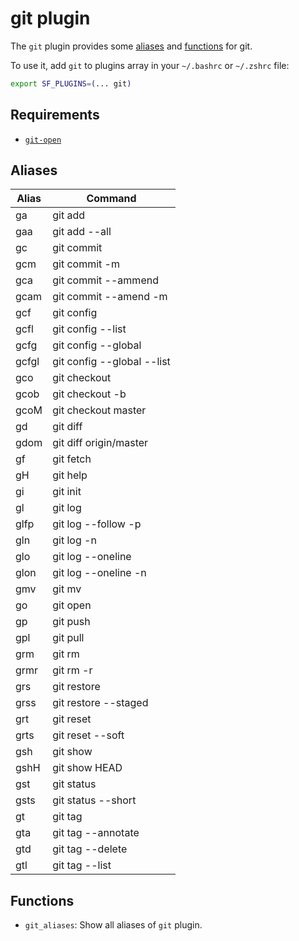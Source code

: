 # git plugin

The `git` plugin provides some [aliases](#aliases) and [functions](#functions) for git.

To use it, add `git` to plugins array in your `~/.bashrc` or `~/.zshrc` file:

```sh
export SF_PLUGINS=(... git)
```

## Requirements

- [`git-open`](https://github.com/paulirish/git-open#installation)

## Aliases

| Alias | Command                    |
| ----- | -------------------------- |
| ga    | git add                    |
| gaa   | git add --all              |
| gc    | git commit                 |
| gcm   | git commit -m              |
| gca   | git commit --ammend        |
| gcam  | git commit --amend -m      |
| gcf   | git config                 |
| gcfl  | git config --list          |
| gcfg  | git config --global        |
| gcfgl | git config --global --list |
| gco   | git checkout               |
| gcob  | git checkout -b            |
| gcoM  | git checkout master        |
| gd    | git diff                   |
| gdom  | git diff origin/master     |
| gf    | git fetch                  |
| gH    | git help                   |
| gi    | git init                   |
| gl    | git log                    |
| glfp  | git log --follow -p        |
| gln   | git log -n                 |
| glo   | git log --oneline          |
| glon  | git log --oneline -n       |
| gmv   | git mv                     |
| go    | git open                   |
| gp    | git push                   |
| gpl   | git pull                   |
| grm   | git rm                     |
| grmr  | git rm -r                  |
| grs   | git restore                |
| grss  | git restore --staged       |
| grt   | git reset                  |
| grts  | git reset --soft           |
| gsh   | git show                   |
| gshH  | git show HEAD              |
| gst   | git status                 |
| gsts  | git status --short         |
| gt    | git tag                    |
| gta   | git tag --annotate         |
| gtd   | git tag --delete           |
| gtl   | git tag --list             |

## Functions

- `git_aliases`: Show all aliases of `git` plugin.
